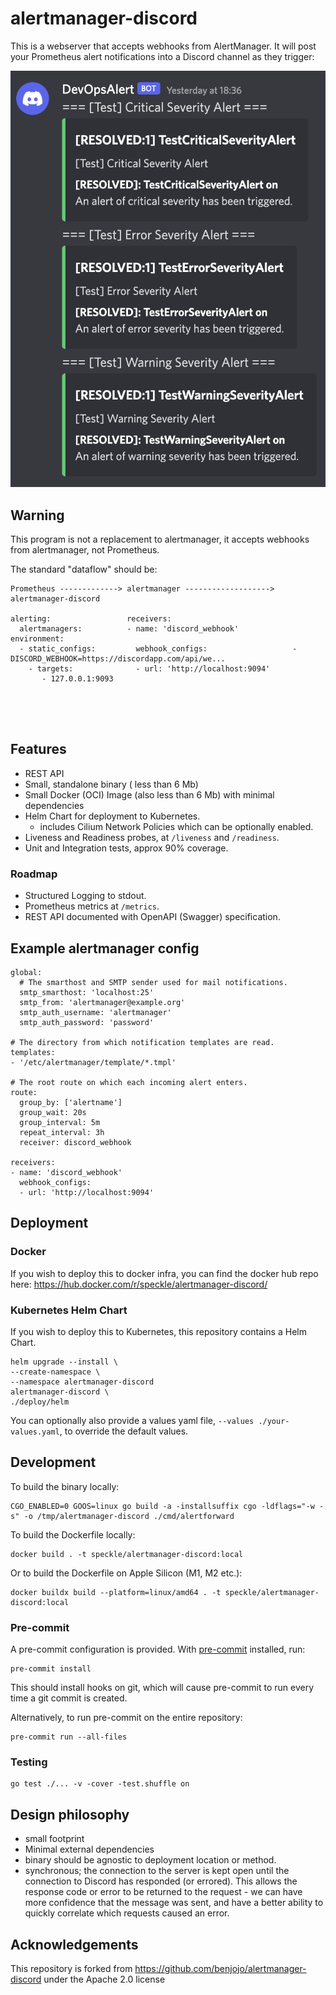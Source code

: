 # alertmanager-discord

This is a webserver that accepts webhooks from AlertManager. It will post your Prometheus alert notifications into a Discord channel as they trigger:

![](/.github/discord-screenshot.png)

## Warning

This program is not a replacement to alertmanager, it accepts webhooks from alertmanager, not Prometheus.

The standard "dataflow" should be:

```
Prometheus -------------> alertmanager -------------------> alertmanager-discord

alerting:                 receivers:
  alertmanagers:          - name: 'discord_webhook'         environment:
  - static_configs:         webhook_configs:                   - DISCORD_WEBHOOK=https://discordapp.com/api/we...
    - targets:              - url: 'http://localhost:9094'
       - 127.0.0.1:9093





```

## Features

- REST API
- Small, standalone binary ( less than 6 Mb)
- Small Docker (OCI) Image (also less than 6 Mb) with minimal dependencies
- Helm Chart for deployment to Kubernetes.
  - includes Cilium Network Policies which can be optionally enabled.
- Liveness and Readiness probes, at `/liveness` and `/readiness`.
- Unit and Integration tests, approx 90% coverage.

### Roadmap

- Structured Logging to stdout.
- Prometheus metrics at `/metrics`.
- REST API documented with OpenAPI (Swagger) specification.

## Example alertmanager config

```
global:
  # The smarthost and SMTP sender used for mail notifications.
  smtp_smarthost: 'localhost:25'
  smtp_from: 'alertmanager@example.org'
  smtp_auth_username: 'alertmanager'
  smtp_auth_password: 'password'

# The directory from which notification templates are read.
templates:
- '/etc/alertmanager/template/*.tmpl'

# The root route on which each incoming alert enters.
route:
  group_by: ['alertname']
  group_wait: 20s
  group_interval: 5m
  repeat_interval: 3h
  receiver: discord_webhook

receivers:
- name: 'discord_webhook'
  webhook_configs:
  - url: 'http://localhost:9094'
```

## Deployment

### Docker

If you wish to deploy this to docker infra, you can find the docker hub repo here: https://hub.docker.com/r/speckle/alertmanager-discord/

### Kubernetes Helm Chart

If you wish to deploy this to Kubernetes, this repository contains a Helm Chart.

```shell
helm upgrade --install \
--create-namespace \
--namespace alertmanager-discord
alertmanager-discord \
./deploy/helm
```

You can optionally also provide a values yaml file, `--values ./your-values.yaml`, to override the default values.

## Development

To build the binary locally:

```shell
CGO_ENABLED=0 GOOS=linux go build -a -installsuffix cgo -ldflags="-w -s" -o /tmp/alertmanager-discord ./cmd/alertforward
```

To build the Dockerfile locally:

```shell
docker build . -t speckle/alertmanager-discord:local
```

Or to build the Dockerfile on Apple Silicon (M1, M2 etc.):

```shell
docker buildx build --platform=linux/amd64 . -t speckle/alertmanager-discord:local
```

### Pre-commit

A pre-commit configuration is provided. With [pre-commit](https://pre-commit.com/) installed, run:

```shell
pre-commit install
```

This should install hooks on git, which will cause pre-commit to run every time a git commit is created.

Alternatively, to run pre-commit on the entire repository:

```shell
pre-commit run --all-files
```

### Testing

```shell
go test ./... -v -cover -test.shuffle on
```

## Design philosophy

- small footprint
- Minimal external dependencies
- binary should be agnostic to deployment location or method.
- synchronous; the connection to the server is kept open until the connection to Discord has responded (or errored). This allows the response code or error to be returned to the request - we can have more confidence that the message was sent, and have a better ability to quickly correlate which requests caused an error.

## Acknowledgements

This repository is forked from https://github.com/benjojo/alertmanager-discord under the Apache 2.0 license
